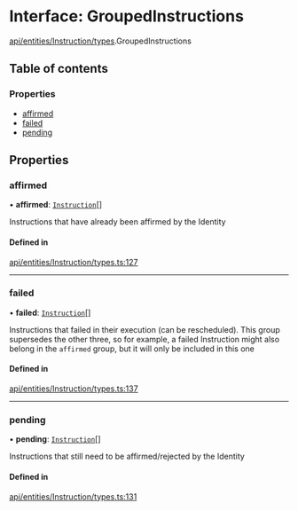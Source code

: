 # Interface: GroupedInstructions

[api/entities/Instruction/types](../wiki/api.entities.Instruction.types).GroupedInstructions

## Table of contents

### Properties

- [affirmed](../wiki/api.entities.Instruction.types.GroupedInstructions#affirmed)
- [failed](../wiki/api.entities.Instruction.types.GroupedInstructions#failed)
- [pending](../wiki/api.entities.Instruction.types.GroupedInstructions#pending)

## Properties

### affirmed

• **affirmed**: [`Instruction`](../wiki/api.entities.Instruction.Instruction)[]

Instructions that have already been affirmed by the Identity

#### Defined in

[api/entities/Instruction/types.ts:127](https://github.com/PolymeshAssociation/polymesh-sdk/blob/9a8715021/src/api/entities/Instruction/types.ts#L127)

___

### failed

• **failed**: [`Instruction`](../wiki/api.entities.Instruction.Instruction)[]

Instructions that failed in their execution (can be rescheduled).
  This group supersedes the other three, so for example, a failed Instruction
  might also belong in the `affirmed` group, but it will only be included in this one

#### Defined in

[api/entities/Instruction/types.ts:137](https://github.com/PolymeshAssociation/polymesh-sdk/blob/9a8715021/src/api/entities/Instruction/types.ts#L137)

___

### pending

• **pending**: [`Instruction`](../wiki/api.entities.Instruction.Instruction)[]

Instructions that still need to be affirmed/rejected by the Identity

#### Defined in

[api/entities/Instruction/types.ts:131](https://github.com/PolymeshAssociation/polymesh-sdk/blob/9a8715021/src/api/entities/Instruction/types.ts#L131)

